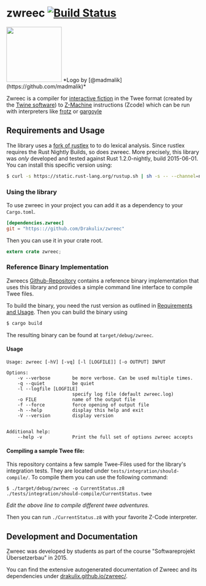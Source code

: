 # zwreec [![Build Status](https://travis-ci.org/Drakulix/zwreec.svg?branch=master)](https://travis-ci.org/Drakulix/zwreec)

<img width=144px src="https://dl.dropboxusercontent.com/u/70410095/zwreec/logo.png">
*Logo by [@madmalik](https://github.com/madmalik)*

Zwreec is a compiler for [interactive fiction](http://en.wikipedia.org/wiki/Interactive_fiction) in the Twee format (created by the [Twine software](http://en.wikipedia.org/wiki/Twine_(software))) to [Z-Machine](http://en.wikipedia.org/wiki/Z-machine) instructions (Zcode) which can be run with interpreters like [frotz](http://frotz.sourceforge.net) or [gargoyle](http://ccxvii.net/gargoyle/)

## Requirements and Usage

The library uses a [fork of rustlex](https://github.com/Farthen/rustlex) to to do lexical analysis. Since rustlex requires the Rust Nightly Builds, so does zwreec. More precisely, this library was *only* developed and tested against Rust 1.2.0-nightly, build 2015-06-01. You can install this specific version using:

```sh
$ curl -s https://static.rust-lang.org/rustup.sh | sh -s -- --channel=nightly --date=2015-06-02
```

### Using the library 

To use zwreec in your project you can add it as a dependency to your `Cargo.toml`.

```toml
[dependencies.zwreec]
git = "https:://github.com/Drakulix/zwreec"
```

Then you can use it in your crate root.

```rust
extern crate zwreec;
```

### Reference Binary Implementation

Zwreecs [Github-Repository](https://github.com/Drakulix/zwreec) contains a 
reference binary implementation that uses this library and provides a simple 
command line interface to compile Twee files.

To build the binary, you need the rust version as outlined in [Requirements and
Usage](#requirements-and-usage). Then you can build the binary using

```sh
$ cargo build
```

The resulting binary can be found at `target/debug/zwreec`. 

#### Usage

```
Usage: zwreec [-hV] [-vq] [-l [LOGFILE]] [-o OUTPUT] INPUT

Options:
    -v --verbose        be more verbose. Can be used multiple times.
    -q --quiet          be quiet
    -l --logfile [LOGFILE]
                        specify log file (default zwreec.log)
    -o FILE             name of the output file
    -f --force          force opening of output file
    -h --help           display this help and exit
    -V --version        display version


Additional help:
    --help -v           Print the full set of options zwreec accepts
```

#### Compiling a sample Twee file:

This repository contains a few sample Twee-Files used for the library's integration tests. They are located under `tests/integration/should-compile/`. To compile them you can use the following command:

```
$ ./target/debug/zwreec -o CurrentStatus.z8 ./tests/integration/should-compile/CurrentStatus.twee
```

_Edit the above line to compile different twee adventures._

Then you can run `./CurrentStatus.z8` with your favorite Z-Code interpreter.


## Development and Documentation

Zwreec was developed by students as part of the course "Softwareprojekt Übersetzerbau" in 2015. 

You can find the extensive autogenerated documentation of Zwreec and its dependencies under [drakulix.github.io/zwreec/](https://drakulix.github.io/zwreec/).
